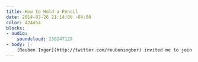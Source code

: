 ```yaml
---
title: How to Hold a Pencil
date: 2014-03-26 21:14:00 -04:00
color: 424d54
blocks:
- audio:
    soundcloud: 236247129
- body: |-
    [Reuben Inger](http://twitter.com/reubeningber) invited me to join him on his podcast, [How to Hold a Pencil](http://howtoholdapencil.com/episode/017/), for an interview about how I started in the design/dev world. I also talked about taking the leap into freelancing and the fears and freedoms that come with it.
---
```


